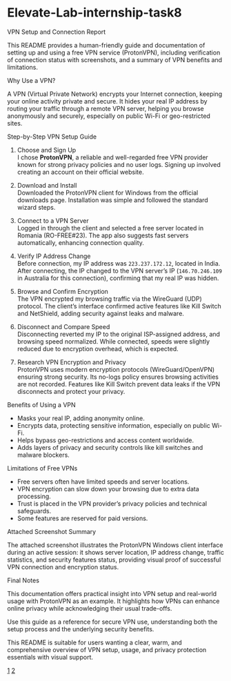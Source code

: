 # Elevate-Lab-internship-task8


VPN Setup and Connection Report

This README provides a human-friendly guide and documentation of setting up and using a free VPN service (ProtonVPN), including verification of connection status with screenshots, and a summary of VPN benefits and limitations.

Why Use a VPN?

A VPN (Virtual Private Network) encrypts your Internet connection, keeping your online activity private and secure. It hides your real IP address by routing your traffic through a remote VPN server, helping you browse anonymously and securely, especially on public Wi-Fi or geo-restricted sites.


 Step-by-Step VPN Setup Guide

1. Choose and Sign Up  
I chose **ProtonVPN**, a reliable and well-regarded free VPN provider known for strong privacy policies and no user logs. Signing up involved creating an account on their official website.

2. Download and Install  
Downloaded the ProtonVPN client for Windows from the official downloads page. Installation was simple and followed the standard wizard steps.

3. Connect to a VPN Server  
Logged in through the client and selected a free server located in Romania (RO-FREE#23). The app also suggests fast servers automatically, enhancing connection quality.

4. Verify IP Address Change  
Before connection, my IP address was `223.237.172.12`, located in India. After connecting, the IP changed to the VPN server’s IP (`146.70.246.109` in Australia for this connection), confirming that my real IP was hidden.

5. Browse and Confirm Encryption  
The VPN encrypted my browsing traffic via the WireGuard (UDP) protocol. The client’s interface confirmed active features like Kill Switch and NetShield, adding security against leaks and malware.

6. Disconnect and Compare Speed  
Disconnecting reverted my IP to the original ISP-assigned address, and browsing speed normalized. While connected, speeds were slightly reduced due to encryption overhead, which is expected.

7. Research VPN Encryption and Privacy  
ProtonVPN uses modern encryption protocols (WireGuard/OpenVPN) ensuring strong security. Its no-logs policy ensures browsing activities are not recorded. Features like Kill Switch prevent data leaks if the VPN disconnects and protect your privacy.

Benefits of Using a VPN

- Masks your real IP, adding anonymity online.  
- Encrypts data, protecting sensitive information, especially on public Wi-Fi.  
- Helps bypass geo-restrictions and access content worldwide.  
- Adds layers of privacy and security controls like kill switches and malware blockers.

Limitations of Free VPNs

- Free servers often have limited speeds and server locations.  
- VPN encryption can slow down your browsing due to extra data processing.  
- Trust is placed in the VPN provider’s privacy policies and technical safeguards.  
- Some features are reserved for paid versions.


Attached Screenshot Summary

The attached screenshot illustrates the ProtonVPN Windows client interface during an active session: it shows server location, IP address change, traffic statistics, and security features status, providing visual proof of successful VPN connection and encryption status.


Final Notes


This documentation offers practical insight into VPN setup and real-world usage with ProtonVPN as an example. It highlights how VPNs can enhance online privacy while acknowledging their usual trade-offs.

Use this guide as a reference for secure VPN use, understanding both the setup process and the underlying security benefits.

This README is suitable for users wanting a clear, warm, and comprehensive overview of VPN setup, usage, and privacy protection essentials with visual support.

[1](https://ppl-ai-file-upload.s3.amazonaws.com/web/direct-files/attachments/86225020/ef717479-ca71-479c-9d8c-fafe2178a09b/Screenshot-2025-10-31-174849.pdf)
[2](https://ppl-ai-file-upload.s3.amazonaws.com/web/direct-files/attachments/86225020/5da5cf7d-856c-4f85-80d4-13909b4f71f1/task8_documantation.docx)
